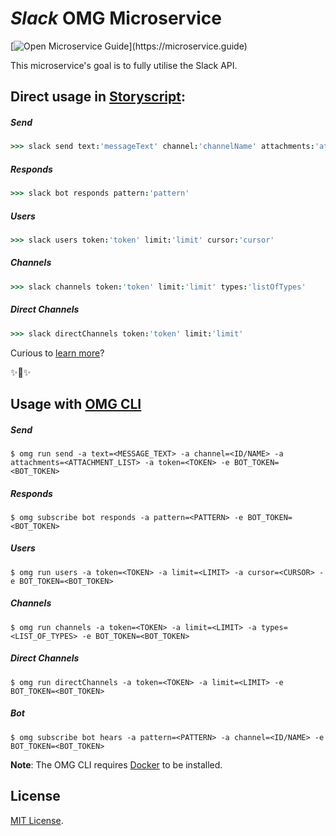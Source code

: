 # _Slack_ OMG Microservice

[![Open Microservice Guide](https://img.shields.io/badge/OMG%20Enabled-👍-green.svg?)](https://microservice.guide)

This microservice's goal is to fully utilise the Slack API.

## Direct usage in [Storyscript](https://storyscript.io/):

##### Send
```coffee
>>> slack send text:'messageText' channel:'channelName' attachments:'attachmentsList' token:'token'
```
##### Responds
```coffee
>>> slack bot responds pattern:'pattern'
```
##### Users
```coffee
>>> slack users token:'token' limit:'limit' cursor:'cursor'
```
##### Channels
```coffee
>>> slack channels token:'token' limit:'limit' types:'listOfTypes'
```
##### Direct Channels
```coffee
>>> slack directChannels token:'token' limit:'limit'
```

Curious to [learn more](https://docs.storyscript.io/)?

✨🍰✨

## Usage with [OMG CLI](https://www.npmjs.com/package/omg)

##### Send
```shell
$ omg run send -a text=<MESSAGE_TEXT> -a channel=<ID/NAME> -a attachments=<ATTACHMENT_LIST> -a token=<TOKEN> -e BOT_TOKEN=<BOT_TOKEN>
```
##### Responds
```shell
$ omg subscribe bot responds -a pattern=<PATTERN> -e BOT_TOKEN=<BOT_TOKEN>
```
##### Users
```shell
$ omg run users -a token=<TOKEN> -a limit=<LIMIT> -a cursor=<CURSOR> -e BOT_TOKEN=<BOT_TOKEN>
```
##### Channels
```shell
$ omg run channels -a token=<TOKEN> -a limit=<LIMIT> -a types=<LIST_OF_TYPES> -e BOT_TOKEN=<BOT_TOKEN>
```
##### Direct Channels
```shell
$ omg run directChannels -a token=<TOKEN> -a limit=<LIMIT> -e BOT_TOKEN=<BOT_TOKEN>
```
##### Bot
```shell
$ omg subscribe bot hears -a pattern=<PATTERN> -a channel=<ID/NAME> -e BOT_TOKEN=<BOT_TOKEN>
```

**Note**: The OMG CLI requires [Docker](https://docs.docker.com/install/) to be installed.

## License
[MIT License](https://github.com/omg-services/slack/blob/master/LICENSE).


<!-- ## [Asyncy](https://asyncy.com) Example

The `slack` service is published in the [Asyncy Hub](https://hub.asyncy.com/service/slack)

```storyscript
slack bot as client
    when client hears channel:'general' pattern:/^welcome/ as msg
        msg emoji key:'thumbs_up'
        msg reply message:'Nice to have you here'

    when client responds pattern:/foo/ as msg
        # respond to direct messages
        msg reply message:'bar'

    when client slash pattern:/deploy/ as msg
        # when user does /deploy do something awesome

# send a post
slack send text:'Hello world!' to:'general'
``` -->
